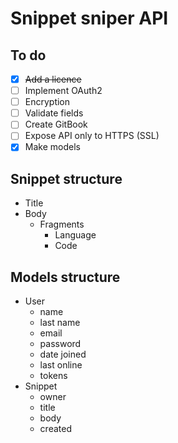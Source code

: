 # Snippet sniper API 

## To do

- [x] ~~Add a licence~~
- [ ] Implement OAuth2
- [ ] Encryption
- [ ] Validate fields
- [ ] Create GitBook
- [ ] Expose API only to HTTPS (SSL)
- [x] Make models
    
## Snippet structure

- Title
- Body
    - Fragments
        - Language
        - Code

## Models structure

- User
    - name
    - last name
    - email
    - password
    - date joined
    - last online
    - tokens
- Snippet
    - owner
    - title
    - body
    - created
